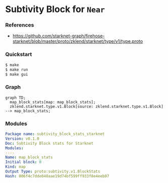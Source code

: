 # **Subtivity** Block for `Near`

### References

- https://github.com/starknet-graph/firehose-starknet/blob/master/proto/zklend/starknet/type/v1/type.proto

### Quickstart

```bash
$ make
$ make run
$ make gui
```

### Graph

```mermaid
graph TD;
  map_block_stats[map: map_block_stats];
  zklend.starknet.type.v1.Block[source: zklend.starknet.type.v1.Block] --> map_block_stats;
```

### Modules

```yaml
Package name: subtivity_block_stats_starknet
Version: v0.1.0
Doc: Subtivity Block stats for Starknet
Modules:
----
Name: map_block_stats
Initial block: 0
Kind: map
Output Type: proto:subtivity.v1.BlockStats
Hash: 006f4c7dde040aae19d74bf599ff933f8e4eeb07
```